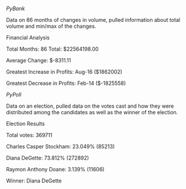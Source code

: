 *PyBank*

Data on 86 months of changes in volume, pulled information about total volume and min/max of the changes.

Financial Analysis

Total Months: 86
Total: $22564198.00

Average Change: $-8311.11

Greatest Increase in Profits: Aug-16 ($1862002)

Greatest Decrease in Profits: Feb-14 ($-1825558)




*PyPoll*

Data on an election, pulled data on the votes cast and how they were distributed among the candidates as well as the winner of the election.

Election Results

Total votes: 369711

Charles Casper Stockham: 23.049% (85213)

Diana DeGette: 73.812% (272892)

Raymon Anthony Doane: 3.139% (11606)

Winner: Diana DeGette


